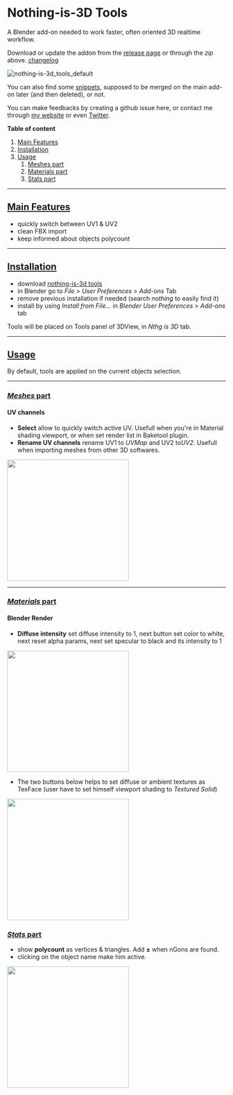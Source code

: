 # Nothing-is-3D Tools

A Blender add-on needed to work faster, often oriented 3D realtime workflow.

Download or update the addon from the [release page](https://github.com/Vinc3r/BlenderScripts/releases/) or through the *zip* above.
[changelog](https://github.com/Vinc3r/BlenderScripts/blob/master/changelog.md)

![nothing-is-3d_tools_default](https://raw.githubusercontent.com/Vinc3r/BlenderScripts/master/_readmeAssets_/nothing-is-3d-tools_default.png)

You can also find some [snippets](https://github.com/Vinc3r/BlenderScripts/tree/master/snippets), supposed to be merged on the main add-on later (and then deleted), or not.

You can make feedbacks by creating a github issue here, or contact me through [my website](https://www.nothing-is-3d.com/contact) or even [Twitter](https://twitter.com/Vinc3r).

**Table of content**

1. <a href="#main-features">Main Features</a>
2. <a href="#installation">Installation</a>
3. <a href="#usage">Usage</a>
    1. <a href="#usage-meshes">Meshes part</a>  
    2. <a href="#usage-materials">Materials part</a>  
    3. <a href="#usage-stats">Stats part</a>
    
---

## [Main Features](#main-features)

- quickly switch between UV1 & UV2
- clean FBX import
- keep informed about objects polycount

---

## [Installation](#installation)

* download [nothing-is-3d tools](https://github.com/Vinc3r/BlenderScripts/releases/)
* in Blender go to *File* > *User Preferences* > *Add-ons* Tab
* remove previous installation if needed (search *nothing* to easily find it)
* install by using *Install from File...* in *Blender User Preferences* > *Add-ons* tab

Tools will be placed on Tools panel of 3DView, in *Nthg is 3D* tab.

---

## [Usage](#usage)

By default, tools are applied on the current objects selection.

---

### [*Meshes* part](#usage-meshes)

#### UV channels

- **Select** allow to quickly switch active UV. Usefull when you're in Material shading viewport, or when set render list in Baketool plugin.
- **Rename UV channels** rename UV1 to *UVMap* and UV2 to*UV2*. Usefull when importing meshes from other 3D softwares.

<img src="https://raw.githubusercontent.com/Vinc3r/BlenderScripts/master/_readmeAssets_/demo-UV-chans.gif" height="280">

---

### [*Materials* part](#usage-materials)

#### Blender Render

- **Diffuse intensity** set diffuse intensity to 1, next button set color to white, next reset alpha params, next set specular to black and its intensity to 1

<img src="https://raw.githubusercontent.com/Vinc3r/BlenderScripts/master/_readmeAssets_/demo-reset-mtl.gif" height="280">

- The two buttons below helps to set diffuse or ambient textures as TexFace (user have to set himself viewport shading to *Textured Solid*)

<img src="https://raw.githubusercontent.com/Vinc3r/BlenderScripts/master/_readmeAssets_/demo-texface.gif" height="280">

### [*Stats* part](#usage-stats)

- show **polycount** as vertices & triangles. Add **±** when nGons are found.
- clicking on the object name make him active.

<img src="https://raw.githubusercontent.com/Vinc3r/BlenderScripts/master/_readmeAssets_/demo-stats.gif" height="280">
